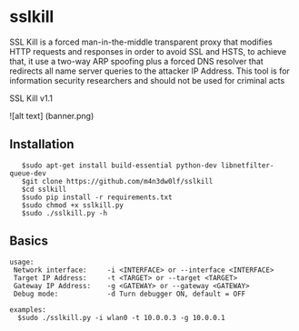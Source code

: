 # sslkill

SSL Kill is a forced man-in-the-middle transparent proxy that modifies HTTP requests and responses in order to avoid SSL and HSTS, to achieve that, it use a two-way ARP spoofing plus a forced DNS resolver that redirects all name server queries to the attacker IP Address. This tool is for information security researchers and should not be used for criminal acts


SSL Kill v1.1<br/>


![alt text] (banner.png)


## Installation
```
   $sudo apt-get install build-essential python-dev libnetfilter-queue-dev
   $git clone https://github.com/m4n3dw0lf/sslkill
   $cd sslkill
   $sudo pip install -r requirements.txt
   $sudo chmod +x sslkill.py
   $sudo ./sslkill.py -h
```

## Basics
```
usage: 
 Network interface:     -i <INTERFACE> or --interface <INTERFACE> 
 Target IP Address:     -t <TARGET> or --target <TARGET> 
 Gateway IP Address:	-g <GATEWAY> or --gateway <GATEWAY>
 Debug mode:	        -d Turn debugger ON, default = OFF

examples:
  $sudo ./sslkill.py -i wlan0 -t 10.0.0.3 -g 10.0.0.1

```
